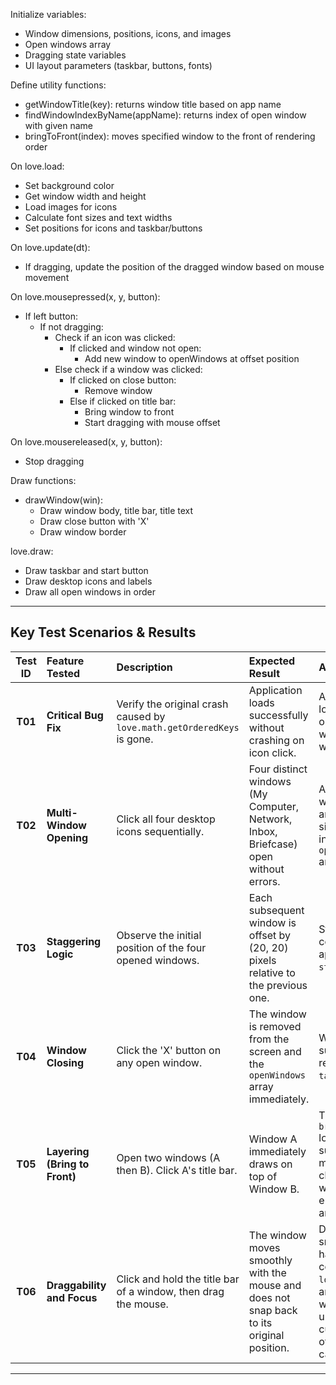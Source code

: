 Initialize variables:
  - Window dimensions, positions, icons, and images
  - Open windows array
  - Dragging state variables
  - UI layout parameters (taskbar, buttons, fonts)

Define utility functions:
  - getWindowTitle(key): returns window title based on app name
  - findWindowIndexByName(appName): returns index of open window with given name
  - bringToFront(index): moves specified window to the front of rendering order

On love.load:
  - Set background color
  - Get window width and height
  - Load images for icons
  - Calculate font sizes and text widths
  - Set positions for icons and taskbar/buttons

On love.update(dt):
  - If dragging, update the position of the dragged window based on mouse movement

On love.mousepressed(x, y, button):
  - If left button:
    - If not dragging:
      - Check if an icon was clicked:
        - If clicked and window not open:
          - Add new window to openWindows at offset position
      - Else check if a window was clicked:
        - If clicked on close button:
          - Remove window
        - Else if clicked on title bar:
          - Bring window to front
          - Start dragging with mouse offset

On love.mousereleased(x, y, button):
  - Stop dragging

Draw functions:
  - drawWindow(win):
    - Draw window body, title bar, title text
    - Draw close button with 'X'
    - Draw window border

love.draw:
  - Draw taskbar and start button
  - Draw desktop icons and labels
  - Draw all open windows in order


---

## Key Test Scenarios & Results

| Test ID | Feature Tested | Description | Expected Result | Actual Result | Status |
| :---: | :--- | :--- | :--- | :--- | :---: |
| **T01** | **Critical Bug Fix** | Verify the original crash caused by `love.math.getOrderedKeys` is gone. | Application loads successfully without crashing on icon click. | Application loads and opens windows without error. | **PASS** |
| **T02** | **Multi-Window Opening** | Click all four desktop icons sequentially. | Four distinct windows (My Computer, Network, Inbox, Briefcase) open without errors. | All four windows open and exist simultaneously in the `openWindows` array. | **PASS** |
| **T03** | **Staggering Logic** | Observe the initial position of the four opened windows. | Each subsequent window is offset by (20, 20) pixels relative to the previous one. | Staggering is correctly applied using `staggerCount`. | **PASS** |
| **T04** | **Window Closing** | Click the 'X' button on any open window. | The window is removed from the screen and the `openWindows` array immediately. | Window is successfully removed using `table.remove`. | **PASS** |
| **T05** | **Layering (Bring to Front)** | Open two windows (A then B). Click A's title bar. | Window A immediately draws on top of Window B. | The `bringToFront` logic successfully moves the clicked window to the end of the array. | **PASS** |
| **T06** | **Draggability and Focus** | Click and hold the title bar of a window, then drag the mouse. | The window moves smoothly with the mouse and does not snap back to its original position. | Dragging is smooth, handled correctly in `love.update`, and the window stays under the cursor (due to offset calculation). | **PASS** |

---
